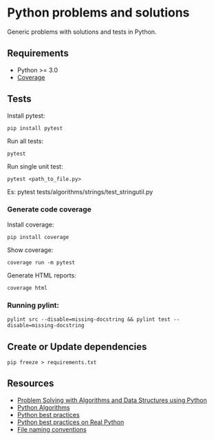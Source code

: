 # Python problems and solutions

Generic problems with solutions and tests in Python.

## Requirements

- Python >= 3.0
- [Coverage](https://coverage.readthedocs.io/en/coverage-4.5.1a/index.html)

## Tests

Install pytest:

    pip install pytest

Run all tests:

    pytest

Run single unit test:

    pytest <path_to_file.py>

Es: pytest tests/algorithms/strings/test_stringutil.py

### Generate code coverage

Install coverage:

    pip install coverage

Show coverage:

    coverage run -m pytest

Generate HTML reports:

    coverage html

### Running pylint:

	pylint src --disable=missing-docstring && pylint test --disable=missing-docstring

## Create or Update dependencies

    pip freeze > requirements.txt

## Resources

- [Problem Solving with Algorithms and Data Structures using Python](http://interactivepython.org/runestone/static/pythonds/index.html)
- [Python Algorithms](https://github.com/TheAlgorithms/Python)
- [Python best practices](https://towardsdatascience.com/30-python-best-practices-tips-and-tricks-caefb9f8c5f5)
- [Python best practices on Real Python](https://realpython.com/tutorials/best-practices/)
- [File naming conventions](https://softwareengineering.stackexchange.com/questions/308972/python-file-naming-convention)
